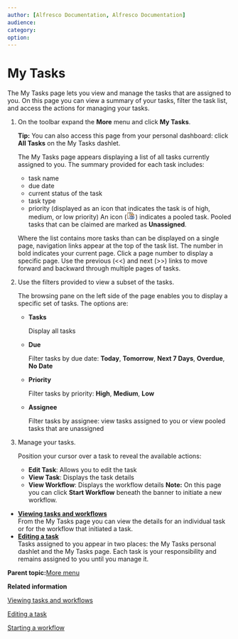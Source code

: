 ```yaml
---
author: [Alfresco Documentation, Alfresco Documentation]
audience: 
category: 
option: 
---
```


# My Tasks

The My Tasks page lets you view and manage the tasks that are assigned to you. On this page you can view a summary of your tasks, filter the task list, and access the actions for managing your tasks.

1.  On the toolbar expand the **More** menu and click **My Tasks**.

    **Tip:** You can also access this page from your personal dashboard: click **All Tasks** on the My Tasks dashlet.

    The My Tasks page appears displaying a list of all tasks currently assigned to you. The summary provided for each task includes:

    -   task name
    -   due date
    -   current status of the task
    -   task type
    -   priority \(displayed as an icon that indicates the task is of high, medium, or low priority\)
    An icon \(![](../images/im-pooled.png)\) indicates a pooled task. Pooled tasks that can be claimed are marked as **Unassigned**.

    Where the list contains more tasks than can be displayed on a single page, navigation links appear at the top of the task list. The number in bold indicates your current page. Click a page number to display a specific page. Use the previous \(<<\) and next \(\>\>\) links to move forward and backward through multiple pages of tasks.

2.  Use the filters provided to view a subset of the tasks.

    The browsing pane on the left side of the page enables you to display a specific set of tasks. The options are:

    -   **Tasks**

        Display all tasks

    -   **Due**

        Filter tasks by due date: **Today**, **Tomorrow**, **Next 7 Days**, **Overdue**, **No Date**

    -   **Priority**

        Filter tasks by priority: **High**, **Medium**, **Low**

    -   **Assignee**

        Filter tasks by assignee: view tasks assigned to you or view pooled tasks that are unassigned

3.  Manage your tasks.

    Position your cursor over a task to reveal the available actions:

    -   **Edit Task**: Allows you to edit the task
    -   **View Task**: Displays the task details
    -   **View Workflow**: Displays the workflow details
    **Note:** On this page you can click **Start Workflow** beneath the banner to initiate a new workflow.


-   **[Viewing tasks and workflows](../tasks/more-menu-mytasks-view.md)**  
From the My Tasks page you can view the details for an individual task or for the workflow that initiated a task.
-   **[Editing a task](../tasks/more-menu-mytasks-edit.md)**  
Tasks assigned to you appear in two places: the My Tasks personal dashlet and the My Tasks page. Each task is your responsibility and remains assigned to you until you manage it.

**Parent topic:**[More menu](../concepts/more-menu-intro.md)

**Related information**  


[Viewing tasks and workflows](more-menu-mytasks-view.md)

[Editing a task](more-menu-mytasks-edit.md)

[Starting a workflow](library-item-assign-workflow.md)

